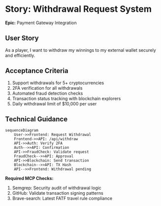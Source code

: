# Story: Withdrawal Request System

**Epic:** Payment Gateway Integration

## User Story
As a player, I want to withdraw my winnings to my external wallet securely and efficiently.

## Acceptance Criteria
1. Support withdrawals for 5+ cryptocurrencies
2. 2FA verification for all withdrawals
3. Automated fraud detection checks
4. Transaction status tracking with blockchain explorers
5. Daily withdrawal limit of $10,000 per user

## Technical Guidance
```mermaid
sequenceDiagram
    User->>Frontend: Request Withdrawal
    Frontend->>API: /api/withdraw
    API->>Auth: Verify 2FA
    Auth-->>API: Confirmation
    API->>FraudCheck: Validate request
    FraudCheck-->>API: Approval
    API->>Blockchain: Send transaction
    Blockchain-->>API: TX Hash
    API-->>Frontend: Withdrawal pending
```

**Required MCP Checks:**
1. Semgrep: Security audit of withdrawal logic
2. GitHub: Validate transaction signing patterns
3. Brave-search: Latest FATF travel rule compliance